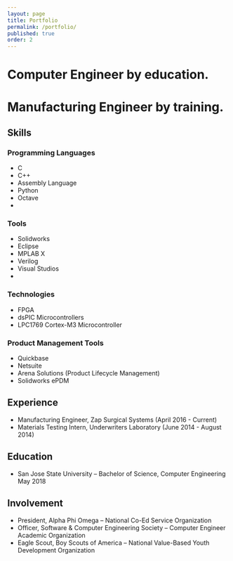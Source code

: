 ```yaml
---
layout: page
title: Portfolio
permalink: /portfolio/
published: true
order: 2
---
```


 # Computer Engineer by education.
 # Manufacturing Engineer by training.

## Skills
### Programming Languages
- C
- C++
- Assembly Language
- Python
- Octave
- 
### Tools
- Solidworks
- Eclipse
- MPLAB X
- Verilog
- Visual Studios
- 
### Technologies
- FPGA
- dsPIC Microcontrollers
- LPC1769 Cortex-M3 Microcontroller

### Product Management Tools
- Quickbase
- Netsuite
- Arena Solutions (Product Lifecycle Management)
- Solidworks ePDM

## Experience
- Manufacturing Engineer, Zap Surgical Systems (April 2016 - Current)
- Materials Testing Intern, Underwriters Laboratory (June 2014 - August 2014)

## Education
- San Jose State University – Bachelor of Science, Computer Engineering	May 2018

## Involvement
- President, Alpha Phi Omega – National Co-Ed Service Organization		
- Officer, Software & Computer Engineering Society – Computer Engineer Academic Organization
- Eagle Scout, Boy Scouts of America – National Value-Based Youth Development Organization

